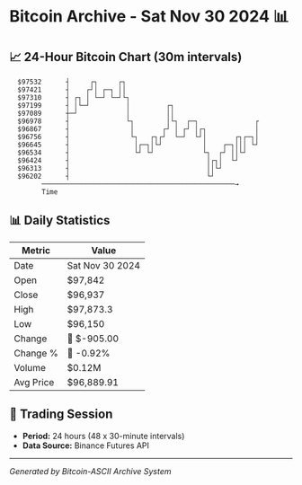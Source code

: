# Bitcoin Archive - Sat Nov 30 2024 📊

## 📈 24-Hour Bitcoin Chart (30m intervals)

```
  $97532      ┤     ┌┐     ┌┐                                  
  $97421      ┤    ┌┘│ ┌─┐ ││                                  
  $97310      ┤ ┌┐ │ └─┘ └─┘└┐                                 
  $97199      ┤ │└─┘         │         ┌┐                      
  $97089      ┼─┘            │         ││                      
  $96978      ┤              └┐        │└┐  ┌─┐              ┌ 
  $96867      ┤               │       ┌┘ │ ┌┘ │┌┐            │ 
  $96756      ┤               └┐   ┌┐┌┘  └─┘  └┘│       ┌┐┌─┐│ 
  $96645      ┤                │┌─┐│└┘          │    ┌─┐│││ └┘ 
  $96534      ┤                └┘ └┘            └┐  ┌┘ ││└┘    
  $96424      ┤                                  │┌┐│  └┘      
  $96313      ┤                                  ││└┘          
  $96202      ┤                                  └┘            
        ────────────────────────────────────────────────→
        Time
```

## 📊 Daily Statistics

| Metric | Value |
|--------|-------|
| Date | Sat Nov 30 2024 |
| Open | $97,842 |
| Close | $96,937 |
| High | $97,873.3 |
| Low | $96,150 |
| Change | 🔴 $-905.00 |
| Change % | 🔴 -0.92% |
| Volume | $0.12M |
| Avg Price | $96,889.91 |

## 📅 Trading Session

- **Period:** 24 hours (48 x 30-minute intervals)
- **Data Source:** Binance Futures API

---
*Generated by Bitcoin-ASCII Archive System*
